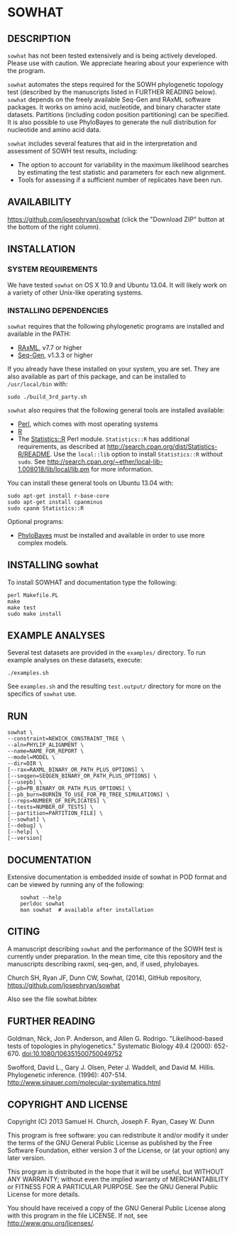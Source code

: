 # SOWHAT


## DESCRIPTION


`sowhat` has not been tested extensively and is being actively developed. Please use with caution. We appreciate hearing about your experience with the program.

`sowhat` automates the steps required for the SOWH phylogenetic topology test (described by the manuscripts listed in FURTHER READING below). `sowhat` depends on the freely available Seq-Gen and RAxML software packages. It works on amino acid, nucleotide, and binary character state datasets. Partitions (including codon position partitioning) can be specified. It is also possible to use PhyloBayes to generate the null distribution for nucleotide and amino acid data. 

`sowhat` includes several features that aid in the interpretation and assessment of SOWH test results, including: 

- The option to account for variability in the maximum likelihood searches by estimating the test statistic and parameters for each new alignment.
- Tools for assessing if a sufficient number of replicates have been run. 


## AVAILABILITY


https://github.com/josephryan/sowhat (click the "Download ZIP" button at the bottom of the right column).


## INSTALLATION

### SYSTEM REQUIREMENTS

We have tested `sowhat` on OS X 10.9 and Ubuntu 13.04. It will likely work on a variety of other Unix-like operating systems.

### INSTALLING DEPENDENCIES

`sowhat` requires that the following phylogenetic programs are installed and available in the PATH: 
- [RAxML](https://github.com/stamatak/standard-RAxML), v7.7 or higher 
- [Seq-Gen](http://tree.bio.ed.ac.uk/software/seqgen/), v1.3.3 or higher

If you already have these installed on your system, you are set. They are also available as part of this package, and can be installed to `/usr/local/bin` with:

    sudo ./build_3rd_party.sh


`sowhat` also requires that the following general tools are installed available:
- [Perl](http://www.cpan.org/), which comes with most operating systems
- [R](http://www.r-project.org/)
- The [Statistics::R](http://search.cpan.org/dist/Statistics-R/) Perl module. `Statistics::R` has additional requirements, as described at http://search.cpan.org/dist/Statistics-R/README. Use the `local::lib` option to install `Statistics::R` without `sudo`. See http://search.cpan.org/~ether/local-lib-1.008018/lib/local/lib.pm for more information.

You can install these general tools on Ubuntu 13.04 with:

    sudo apt-get install r-base-core
    sudo apt-get install cpanminus
    sudo cpanm Statistics::R


Optional programs:
- [PhyloBayes](http://www.phylobayes.org) must be installed and available in order to use more complex models.


## INSTALLING sowhat


To install SOWHAT and documentation type the following:

    perl Makefile.PL
    make
    make test
    sudo make install



## EXAMPLE ANALYSES

Several test datasets are provided in the `examples/` directory. To run example analyses 
on these datasets, execute:

    ./examples.sh
    

See `examples.sh` and the resulting `test.output/` directory for more on the specifics of 
`sowhat` use.

## RUN

    sowhat \
    --constraint=NEWICK_CONSTRAINT_TREE \
    --aln=PHYLIP_ALIGNMENT \
    --name=NAME_FOR_REPORT \
    --model=MODEL \
    --dir=DIR \
    [--rax=RAXML_BINARY_OR_PATH_PLUS_OPTIONS] \
    [--seqgen=SEQGEN_BINARY_OR_PATH_PLUS_OPTIONS] \
    [--usepb] \
    [--pb=PB_BINARY_OR_PATH_PLUS_OPTIONS] \
    [--pb_burn=BURNIN_TO_USE_FOR_PB_TREE_SIMULATIONS] \
    [--reps=NUMBER_OF_REPLICATES] \
    [--tests=NUMBER_OF_TESTS] \
    [--partition=PARTITION_FILE] \
    [--sowhat] \
    [--debug] \
    [--help] \
    [--version]

## DOCUMENTATION


Extensive documentation is embedded inside of sowhat in POD format and
can be viewed by running any of the following:

        sowhat --help
        perldoc sowhat
        man sowhat  # available after installation


## CITING

A manuscript describing `sowhat` and the performance of the SOWH test is currently under preparation. In the mean time, cite this repository and the manuscripts describing raxml, seq-gen, and, if used, phylobayes.

Church SH, Ryan JF, Dunn CW, Sowhat, (2014), GitHub repository, https://github.com/josephryan/sowhat

Also see the file sowhat.bibtex

## FURTHER READING


Goldman, Nick, Jon P. Anderson, and Allen G. Rodrigo. "Likelihood-based tests of topologies in phylogenetics." Systematic Biology 49.4 (2000): 652-670. [doi:10.1080/106351500750049752](http://dx.doi.org/10.1080/106351500750049752)

Swofford, David L., Gary J. Olsen, Peter J. Waddell, and David M. Hillis. Phylogenetic inference. (1996): 407-514. http://www.sinauer.com/molecular-systematics.html




## COPYRIGHT AND LICENSE


Copyright (C) 2013 Samuel H. Church, Joseph F. Ryan, Casey W. Dunn

This program is free software: you can redistribute it and/or modify
it under the terms of the GNU General Public License as published by
the Free Software Foundation, either version 3 of the License, or
(at your option) any later version.

This program is distributed in the hope that it will be useful,
but WITHOUT ANY WARRANTY; without even the implied warranty of
MERCHANTABILITY or FITNESS FOR A PARTICULAR PURPOSE.  See the
GNU General Public License for more details.

You should have received a copy of the GNU General Public License
along with this program in the file LICENSE.  If not, see
http://www.gnu.org/licenses/.

